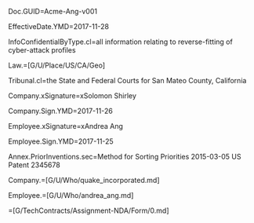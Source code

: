 Doc.GUID=Acme-Ang-v001

EffectiveDate.YMD=2017-11-28

InfoConfidentialByType.cl=all information relating to reverse-fitting of cyber-attack profiles

Law.=[G/U/Place/US/CA/Geo]

Tribunal.cl=the State and Federal Courts for San Mateo County, California

Company.xSignature=xSolomon Shirley

Company.Sign.YMD=2017-11-26

Employee.xSignature=xAndrea Ang

Employee.Sign.YMD=2017-11-25

Annex.PriorInventions.sec=Method for Sorting Priorities  2015-03-05 US Patent 2345678

Company.=[G/U/Who/quake_incorporated.md]

Employee.=[G/U/Who/andrea_ang.md]

=[G/TechContracts/Assignment-NDA/Form/0.md]
